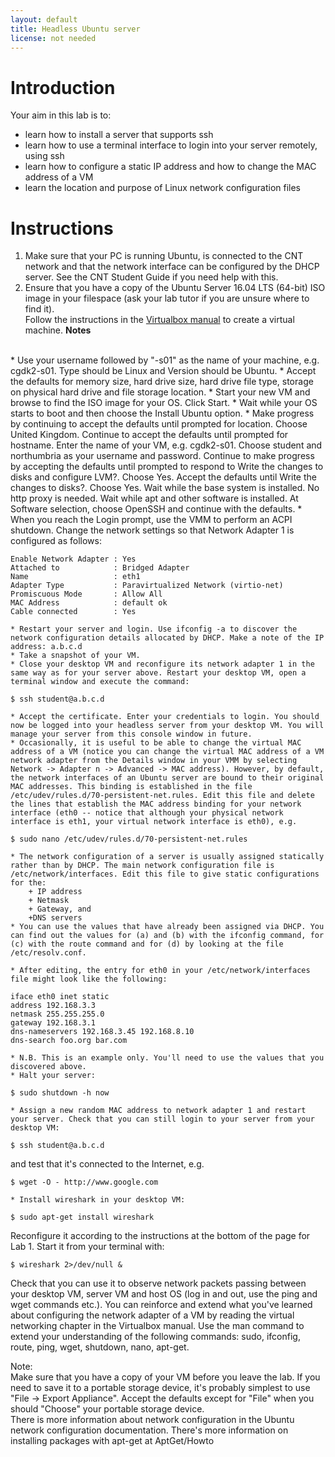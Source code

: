 ```yaml
---
layout: default
title: Headless Ubuntu server
license: not needed
---
```



# Introduction

Your aim in this lab is to:

* learn how to install a server that supports ssh
* learn how to use a terminal interface to login into your server remotely, using ssh
* learn how to configure a static IP address and how to change the MAC address of a VM
* learn the location and purpose of Linux network configuration files

# Instructions

1. Make sure that your PC is running Ubuntu, is connected to the CNT network and that the network interface can be configured by the DHCP server. See the CNT Student Guide if you need help with this.
2. Ensure that you have a copy of the Ubuntu Server 16.04 LTS (64-bit) ISO image in your filespace (ask your lab tutor if you are unsure where to find it). <br/>
Follow the instructions in the [Virtualbox manual](https://www.virtualbox.org/manual/ch01.html#idp9019728) to create a virtual machine.
**Notes**
<br/>
    * Use your username followed by "-s01" as the name of your machine, e.g. cgdk2-s01. Type should be Linux and Version should be Ubuntu.
    * Accept the defaults for memory size, hard drive size, hard drive file type, storage on physical hard drive and file storage location.
    * Start your new VM and browse to find the ISO image for your OS. Click Start.
    * Wait while your OS starts to boot and then choose the Install Ubuntu option.
    * Make progress by continuing to accept the defaults until prompted for location. Choose United Kingdom. Continue to accept the defaults until prompted for hostname. Enter the name of your VM, e.g. cgdk2-s01. Choose student and northumbria as your username and password. Continue to make progress by accepting the defaults until prompted to respond to Write the changes to disks and configure LVM?. Choose Yes. Accept the defaults until Write the changes to disks?. Choose Yes. Wait while the base system is installed. No http proxy is needed. Wait while apt and other software is installed. At Software selection, choose OpenSSH and continue with the defaults.
    * When you reach the Login prompt, use the VMM to perform an ACPI shutdown. Change the network settings so that Network Adapter 1 is configured as follows:

   ```
   Enable Network Adapter : Yes
   Attached to            : Bridged Adapter
   Name                   : eth1
   Adapter Type           : Paravirtualized Network (virtio-net)
   Promiscuous Mode       : Allow All
   MAC Address            : default ok
   Cable connected        : Yes
   ```

    * Restart your server and login. Use ifconfig -a to discover the network configuration details allocated by DHCP. Make a note of the IP address: a.b.c.d
    * Take a snapshot of your VM.
    * Close your desktop VM and reconfigure its network adapter 1 in the same way as for your server above. Restart your desktop VM, open a terminal window and execute the command:

   ``` shell_session  
   $ ssh student@a.b.c.d
   ```
   
    * Accept the certificate. Enter your credentials to login. You should now be logged into your headless server from your desktop VM. You will manage your server from this console window in future.
    * Occasionally, it is useful to be able to change the virtual MAC address of a VM (notice you can change the virtual MAC address of a VM network adapter from the Details window in your VMM by selecting Network -> Adapter n -> Advanced -> MAC address). However, by default, the network interfaces of an Ubuntu server are bound to their original MAC addresses. This binding is established in the file /etc/udev/rules.d/70-persistent-net.rules. Edit this file and delete the lines that establish the MAC address binding for your network interface (eth0 -- notice that although your physical network interface is eth1, your virtual network interface is eth0), e.g.

   ``` shell_session
   $ sudo nano /etc/udev/rules.d/70-persistent-net.rules
   ```

    * The network configuration of a server is usually assigned statically rather than by DHCP. The main network configuration file is /etc/network/interfaces. Edit this file to give static configurations for the:
        + IP address
        + Netmask
        + Gateway, and
        +DNS servers
    * You can use the values that have already been assigned via DHCP. You can find out the values for (a) and (b) with the ifconfig command, for (c) with the route command and for (d) by looking at the file /etc/resolv.conf.

    * After editing, the entry for eth0 in your /etc/network/interfaces file might look like the following:

   ```
   iface eth0 inet static
   address 192.168.3.3
   netmask 255.255.255.0
   gateway 192.168.3.1
   dns-nameservers 192.168.3.45 192.168.8.10
   dns-search foo.org bar.com
   ```

    * N.B. This is an example only. You'll need to use the values that you discovered above.
    * Halt your server:

   ```
   $ sudo shutdown -h now
   ```
    * Assign a new random MAC address to network adapter 1 and restart your server. Check that you can still login to your server from your desktop VM:

   ```
   $ ssh student@a.b.c.d
   ```
and test that it's connected to the Internet, e.g.

   ```
   $ wget -O - http://www.google.com
   ```
    * Install wireshark in your desktop VM:

   ```
   $ sudo apt-get install wireshark
   ```
Reconfigure it according to the instructions at the bottom of the page for Lab 1. Start it from your terminal with:
   
   ```
   $ wireshark 2>/dev/null &
   ```
Check that you can use it to observe network packets passing between your desktop VM, server VM and host OS (log in and out, use the ping and wget commands etc.).
You can reinforce and extend what you've learned about configuring the network adapter of a VM by reading the virtual networking chapter in the Virtualbox manual.
Use the man command to extend your understanding of the following commands: sudo, ifconfig, route, ping, wget, shutdown, nano, apt-get.

Note:
<br/>
Make sure that you have a copy of your VM before you leave the lab. If you need to save it to a portable storage device, it's probably simplest to use "File -> Export Appliance". Accept the defaults except for "File" when you should "Choose" your portable storage device.
<br/>
There is more information about network configuration in the Ubuntu network configuration documentation.
There's more information on installing packages with apt-get at AptGet/Howto

